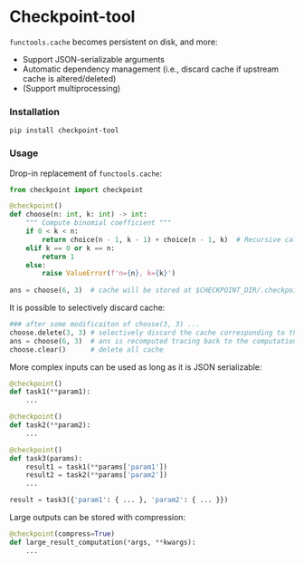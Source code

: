 # Checkpoint-tool
`functools.cache` becomes persistent on disk, and more:
- Support JSON-serializable arguments
- Automatic dependency management (i.e., discard cache if upstream cache is altered/deleted)
- (Support multiprocessing)


### Installation
```
pip install checkpoint-tool
```


### Usage
Drop-in replacement of `functools.cache`:
```python
from checkpoint import checkpoint

@checkpoint()
def choose(n: int, k: int) -> int:
    """ Compute binomial coefficient """
    if 0 < k < n:
        return choice(n - 1, k - 1) + choice(n - 1, k)  # Recursive call is nicely handled. 
    elif k == 0 or k == n:
        return 1
    else:
        raise ValueError(f'n={n}, k={k}')
        
ans = choose(6, 3)  # cache will be stored at $CHECKPOINT_DIR/.checkpoint/choice.sqlite
```

It is possible to selectively discard cache: 
```python
### after some modificaiton of choose(3, 3) ...
choose.delete(3, 3) # selectively discard the cache corresponding to the modification
ans = choose(6, 3)  # ans is recomputed tracing back to the computation of choose(3, 3)
choose.clear()      # delete all cache
```

More complex inputs can be used as long as it is JSON serializable:
```python
@checkpoint()
def task1(**param1):
    ...

@checkpoint()
def task2(**param2):
    ...

@checkpoint()
def task3(params):
    result1 = task1(**params['param1'])
    result2 = task2(**params['param2'])
    ...

result = task3({'param1': { ... }, 'param2': { ... }})
```

Large outputs can be stored with compression:
```python
@checkpoint(compress=True)
def large_result_computation(*args, **kwargs):
    ...
```
